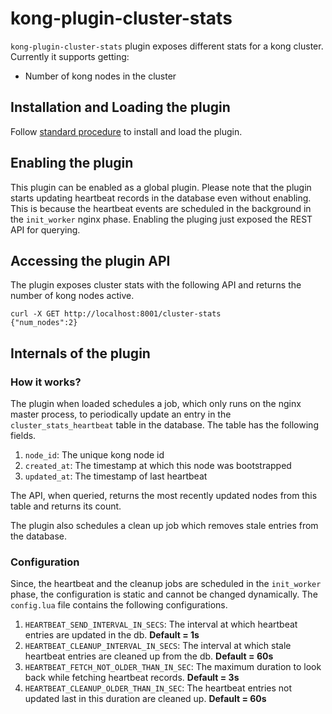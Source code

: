 # kong-plugin-cluster-stats

`kong-plugin-cluster-stats` plugin exposes different stats for a kong cluster.
Currently it supports getting:

- Number of kong nodes in the cluster

## Installation and Loading the plugin

Follow [standard procedure](https://docs.konghq.com/gateway-oss/2.0.x/plugin-development/distribution/) to install and load the plugin.

## Enabling the plugin

This plugin can be enabled as a global plugin. Please note that the plugin starts updating heartbeat records in the database even without enabling. This is because the heartbeat events are scheduled in the background in the `init_worker` nginx phase. Enabling the pluging just exposed the REST API for querying.

## Accessing the plugin API

The plugin exposes cluster stats with the following API and returns the number of kong nodes active.
```
curl -X GET http://localhost:8001/cluster-stats
{"num_nodes":2}
```

## Internals of the plugin
### How it works?

The plugin when loaded schedules a job, which only runs on the nginx master process, to periodically update an entry in the `cluster_stats_heartbeat` table in the database. The table has the following fields.

1. `node_id`: The unique kong node id
2. `created_at`: The timestamp at which this node was bootstrapped
3. `updated_at`: The timestamp of last heartbeat

The API, when queried, returns the most recently updated nodes from this table and returns its count.

The plugin also schedules a clean up job which removes stale entries from the database.

### Configuration

Since, the heartbeat and the cleanup jobs are scheduled in the `init_worker` phase, the configuration is static and cannot be changed dynamically. The `config.lua` file contains the following configurations.

1. `HEARTBEAT_SEND_INTERVAL_IN_SECS`: The interval at which heartbeat entries are updated in the db. **Default = 1s**
2. `HEARTBEAT_CLEANUP_INTERVAL_IN_SECS`: The interval at which stale heartbeat entries are cleaned up from the db. **Default = 60s**
3. `HEARTBEAT_FETCH_NOT_OLDER_THAN_IN_SEC`: The maximum duration to look back while fetching heartbeat records. **Default = 3s**
4. `HEARTBEAT_CLEANUP_OLDER_THAN_IN_SEC`: The heartbeat entries not updated last in this duration are cleaned up. **Default = 60s** 
